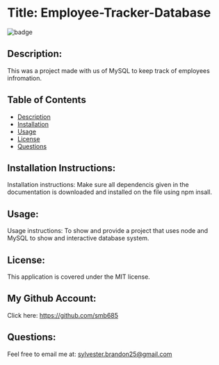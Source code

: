 # Title: Employee-Tracker-Database 
![badge](https://img.shields.io/badge/license-MIT-darkred)

## Description:

This was a project made with us of MySQL to keep track of employees infromation.

## Table of Contents
- [Description](#description)
- [Installation](#installation)
- [Usage](#usage)
- [License](#license)
- [Questions](#questions)

## Installation Instructions:
Installation instructions: Make sure all dependencis given in the documentation  is downloaded and installed on the file using npm insall.

## Usage:
Usage instructions: To show and provide a project that uses node and MySQL to show and interactive database system.

## License:
This application is covered under the MIT license. 

## My Github Account:
  Click here: https://github.com/smb685

  ## Questions:
  Feel free to email me at: sylvester.brandon25@gmail.com
